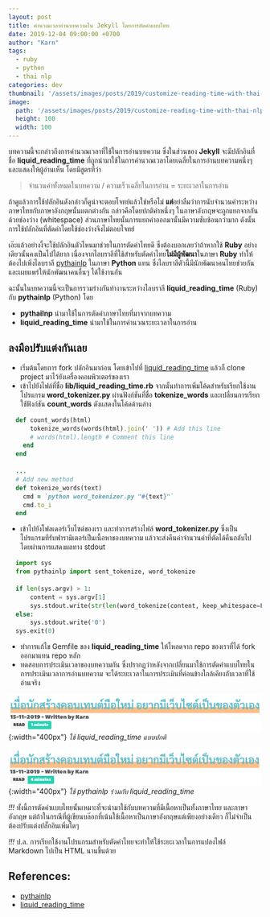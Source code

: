 ```yaml
---
layout: post
title: คำนวณเวลาอ่านบทความใน Jekyll โดยการตัดคำแบบไทย
date: 2019-12-04 09:00:00 +0700
author: "Karn"
tags:
  - ruby
  - python
  - thai nlp
categories: dev
thumbnail: '/assets/images/posts/2019/customize-reading-time-with-thai-nlp/thumbnail.png'
image:
  path: '/assets/images/posts/2019/customize-reading-time-with-thai-nlp/thumbnail.png'
  height: 100
  width: 100
---
```


บทความนี้จะกล่าวถึงการคำนวณเวลาที่ใช้ในการอ่านบทความ ซึ่งในส่วนของ **Jekyll** จะมีปลักอินที่ชื่อ **liquid_reading_time** ที่ถูกนำมาใช้ในการคำนวณเวลาโดยเฉลี่ยในการอ่านบทความหนึ่งๆ และแสดงให้ผู้อ่านเห็น <!--more-->โดยมีสูตรที่ว่า

> จำนวนคำทั้งหมดในบทความ / ความเร็วเฉลี่ยในการอ่าน = ระยะเวลาในการอ่าน

ถ้าดูแล้วการใช้ปลักอินดังกล่าวก็ดูน่าจะตอบโจทย์แล้วใช่หรือไม่ **แต่**อย่าลืมว่าการนับจำนวนคำระหว่างภาษาไทยกับภาษาอังกฤษนั้นแตกต่างกัน กล่าวคือโดยปกติคำหนึ่งๆ ในภาษาอังกฤษจะถูกแยกจากกันด้วยช่องว่าง (whitespace) ส่วนภาษาไทยนั้นการแยกคำออกมานั้นมีความซับซ้อนกว่ามาก ดังนั้นการใช้ปลักอินที่ตัดคำโดยใช้ช่องว่างจึงไม่ตอบโจทย์

เอ๊ะแล้วอย่างงี้จะใช้ปลักอินตัวไหนมาช่วยในการตัดคำไทยดี ซึ่งต้องบอกเลยว่าถ้าหากใช้ **Ruby** อย่างเดียวนั้นคงเป็นไปได้ยาก เนื่องจากไลบราลีที่ใช้สำหรับตัดคำไทย**ไม่มีผู้พัฒนา**ในภาษา **Ruby** ทำให้ต้องไปเพิ่งไลบราลี [pythainlp](https://github.com/PyThaiNLP/pythainlp) ในภาษา **Python** แทน ซึ่งไลบราลีตัวนี้มีนักพัฒนาคนไทยช่วยกัน และเผยแพร่ให้นักพัฒนาคนอื่นๆ ได้ใช้งานกัน

ฉะนั้นในบทความนี้จะเป็นการรวมร่างกันทำงานระหว่างไลบราลี **liquid_reading_time** (Ruby) กับ **pythainlp** (Python) โดย
- **pythailnp** นำมาใช้ในการตัดคำภาษาไทยที่มาจากบทความ
- **liquid_reading_time** นำมาใช้ในการคำนวณระยะเวลาในการอ่าน

## ลงมือปรับแต่งกันเลย
- เริ่มต้นโดยการ fork ปลักอินมาก่อน โดยเข้าไปที่ [liquid_reading_time](https://github.com/bdesham/reading_time) แล้วก็ clone project มาไว้ยังเครื่องคอมพิวเตอร์ของเรา
- เข้าไปยังไฟล์ที่ชื่อ **lib/liquid_reading_time.rb** จากนั้นทำการเพิ่มโค้ดสำหรับเรียกใช้งานโปรแกรม **word_tokenizer.py** ผ่านฟังก์ชันที่ชื่อ **tokenize_words** และเปลี่ยนการเรียกใช้ฟังก์ชัน **count_words** ดังแสดงในโค้ดด้านล่าง

```ruby
  def count_words(html)
      tokenize_words(words(html).join(' ')) # Add this line
      # words(html).length # Comment this line
    end
  end

  ...
  # Add new method
  def tokenize_words(text)
    cmd = `python word_tokenizer.py "#{text}"`
    cmd.to_i
  end
```

- เข้าไปยังโฟลเดอร์เว็บไซด์ของเรา และทำการสร้างไฟล์ **word_tokenizer.py** ซึ่งเป็นโปรแกรมทีรับฟารามิเตอร์เป็นเนื้อหาของบทความ แล้วจะส่งคืนค่าจำนวนคำที่ตัดได้คืนกลับไป โดยผ่านการแสดงผลทาง stdout

```python
  import sys
  from pythainlp import sent_tokenize, word_tokenize

  if len(sys.argv) > 1:
      content = sys.argv[1]
      sys.stdout.write(str(len(word_tokenize(content, keep_whitespace=False))))
  else:
      sys.stdout.write('0')
  sys.exit(0)
```
- ทำการแก้ไข Gemfile ของ **liquid_reading_time** ให้โหลดจาก repo ของเราที่ได้ fork ออกมาแทน repo หลัก
- ทดสอบการประเมินเวลาของบทความกัน ซึ่งปรากฏว่าหลังจากเปลี่ยนมาใช้การตัดคำแบบไทยในการประเมินเวลาการอ่านบทความ จะได้ระยะเวลาในการประเมินที่ค่อนข้างใกล้เคียงกับเวลาที่ใช้อ่านจริง

![Reading Time](/assets/images/posts/2019/customize-reading-time-with-thai-nlp/reading_time_default.png){:width="400px"}
*ใช้ liquid_reading_time แบบปกติ*

![Custome Reading Time](/assets/images/posts/2019/customize-reading-time-with-thai-nlp/reading_time_with_thai_nlp.png){:width="400px"}
*ใช้ pythainlp ร่วมกับ liquid_reading_time*

*!!!* ทั้งนี้การตัดคำแบบไทยนั้นเหมาะที่จะนำมาใช้กับบทความที่มีเนื้อหาเป็นทั้งภาษาไทย และภาษาอังกฤษ แต่ถ้าในกรณีที่ผู้เขียนบล๊อกที่เน้นใช้เนื้อหาเป็นภาษาอังกฤษแต่เพียงอย่างเดียว ก็ไม่จำเป็นต้องปรับแต่งปลั๊กอินเพิ่มใดๆ

*!!!* ป.ล. การเรียกใช้งานโปรแกรมสำหรับตัดคำไทยจะทำให้ใช้ระยะเวลาในการแปลงไฟล์ Markdown ไปเป็น HTML นานขึ้นด้วย

## References:
- [pythainlp](https://github.com/PyThaiNLP/pythainlp)
- [liquid_reading_time](https://github.com/bdesham/reading_time)
